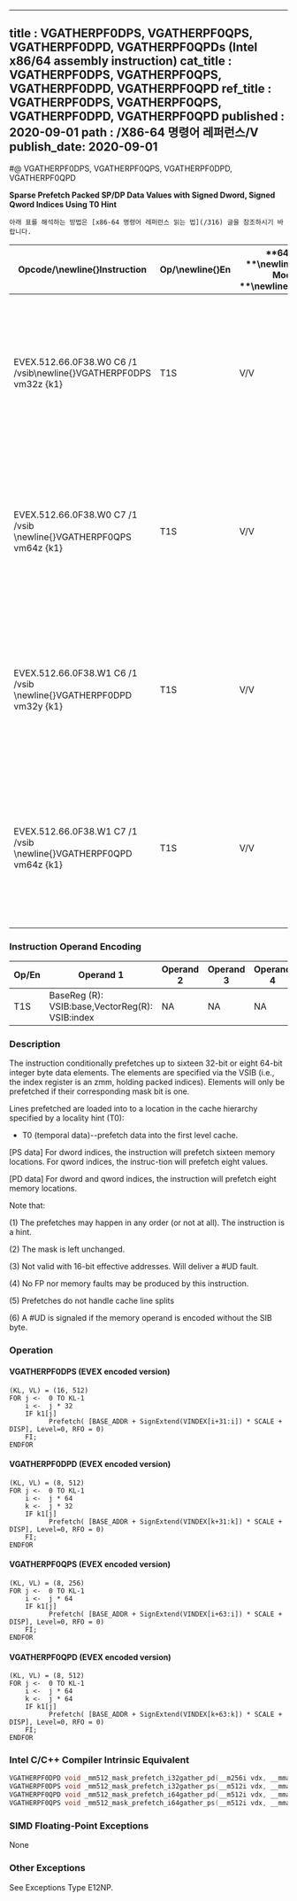 ----------------------------
title : VGATHERPF0DPS, VGATHERPF0QPS, VGATHERPF0DPD, VGATHERPF0QPDs (Intel x86/64 assembly instruction)
cat_title : VGATHERPF0DPS, VGATHERPF0QPS, VGATHERPF0DPD, VGATHERPF0QPD
ref_title : VGATHERPF0DPS, VGATHERPF0QPS, VGATHERPF0DPD, VGATHERPF0QPD
published : 2020-09-01
path : /X86-64 명령어 레퍼런스/V
publish_date: 2020-09-01
----------------------------


#@ VGATHERPF0DPS, VGATHERPF0QPS, VGATHERPF0DPD, VGATHERPF0QPD

**Sparse Prefetch Packed SP/DP Data Values with Signed Dword, Signed Qword Indices Using T0 Hint**

```lec-info
아래 표를 해석하는 방법은 [x86-64 명령어 레퍼런스 읽는 법](/316) 글을 참조하시기 바랍니다.
```

|**Opcode/**\newline{}**Instruction**|**Op/**\newline{}**En**|**64/32 **\newline{}**bit Mode **\newline{}**Support**|**CPUID **\newline{}**Feature **\newline{}**Flag**|**Description**|
|------------------------------------|-----------------------|------------------------------------------------------|--------------------------------------------------|---------------|
|EVEX.512.66.0F38.W0 C6 /1 /vsib\newline{}VGATHERPF0DPS vm32z {k1}|T1S|V/V|AVX512PF|Using signed dword indices, prefetch sparse byte memory locations containing single-precision data using opmask k1 and T0 hint.|
|EVEX.512.66.0F38.W0 C7 /1 /vsib \newline{}VGATHERPF0QPS vm64z {k1}|T1S|V/V|AVX512PF|Using signed qword indices, prefetch sparse byte memory locations containing single-precision data using opmask k1 and T0 hint.|
|EVEX.512.66.0F38.W1 C6 /1 /vsib \newline{}VGATHERPF0DPD vm32y {k1}|T1S|V/V|AVX512PF|Using signed dword indices, prefetch sparse byte memory locations containing double-precision data using opmask k1 and T0 hint.|
|EVEX.512.66.0F38.W1 C7 /1 /vsib \newline{}VGATHERPF0QPD vm64z {k1}|T1S|V/V|AVX512PF|Using signed qword indices, prefetch sparse byte memory locations containing double-precision data using opmask k1 and T0 hint.|
### Instruction Operand Encoding


|Op/En|Operand 1|Operand 2|Operand 3|Operand 4|
|-----|---------|---------|---------|---------|
|T1S|BaseReg (R): VSIB:base,VectorReg(R): VSIB:index|NA|NA|NA|
### Description


The instruction conditionally prefetches up to sixteen 32-bit or eight 64-bit integer byte data elements. The elements are specified via the VSIB (i.e., the index register is an zmm, holding packed indices). Elements will only be prefetched if their corresponding mask bit is one. 

Lines prefetched are loaded into to a location in the cache hierarchy specified by a locality hint (T0):

*  T0 (temporal data)--prefetch data into the first level cache.

[PS data] For dword indices, the instruction will prefetch sixteen memory locations. For qword indices, the instruc-tion will prefetch eight values.

[PD data] For dword and qword indices, the instruction will prefetch eight memory locations. 

Note that:

(1) The prefetches may happen in any order (or not at all). The instruction is a hint.

(2) The mask is left unchanged.

(3) Not valid with 16-bit effective addresses. Will deliver a #UD fault.

(4) No FP nor memory faults may be produced by this instruction.

(5) Prefetches do not handle cache line splits

(6) A #UD is signaled if the memory operand is encoded without the SIB byte.


### Operation
#### VGATHERPF0DPS (EVEX encoded version)
```info-verb
(KL, VL) = (16, 512)
FOR j <-  0 TO KL-1
    i <-  j * 32
    IF k1[j] 
          Prefetch( [BASE_ADDR + SignExtend(VINDEX[i+31:i]) * SCALE + DISP], Level=0, RFO = 0)
    FI;
ENDFOR
```
#### VGATHERPF0DPD (EVEX encoded version)
```info-verb
(KL, VL) = (8, 512)
FOR j <-  0 TO KL-1
    i <-  j * 64
    k <-  j * 32
    IF k1[j] 
          Prefetch( [BASE_ADDR + SignExtend(VINDEX[k+31:k]) * SCALE + DISP], Level=0, RFO = 0)
    FI;
ENDFOR
```
#### VGATHERPF0QPS (EVEX encoded version)
```info-verb
(KL, VL) = (8, 256)
FOR j <-  0 TO KL-1
    i <-  j * 64
    IF k1[j] 
          Prefetch( [BASE_ADDR + SignExtend(VINDEX[i+63:i]) * SCALE + DISP], Level=0, RFO = 0)
    FI;
ENDFOR
```
#### VGATHERPF0QPD (EVEX encoded version)
```info-verb
(KL, VL) = (8, 512)
FOR j <-  0 TO KL-1
    i <-  j * 64
    k <-  j * 64
    IF k1[j] 
          Prefetch( [BASE_ADDR + SignExtend(VINDEX[k+63:k]) * SCALE + DISP], Level=0, RFO = 0)
    FI;
ENDFOR
```

### Intel C/C++ Compiler Intrinsic Equivalent

```cpp
VGATHERPF0DPD void _mm512_mask_prefetch_i32gather_pd(__m256i vdx, __mmask8 m, void * base, int scale, int hint);
VGATHERPF0DPS void _mm512_mask_prefetch_i32gather_ps(__m512i vdx, __mmask16 m, void * base, int scale, int hint);
VGATHERPF0QPD void _mm512_mask_prefetch_i64gather_pd(__m512i vdx, __mmask8 m, void * base, int scale, int hint);
VGATHERPF0QPS void _mm512_mask_prefetch_i64gather_ps(__m512i vdx, __mmask8 m, void * base, int scale, int hint);
```
### SIMD Floating-Point Exceptions


None

### Other Exceptions


See Exceptions Type E12NP.

